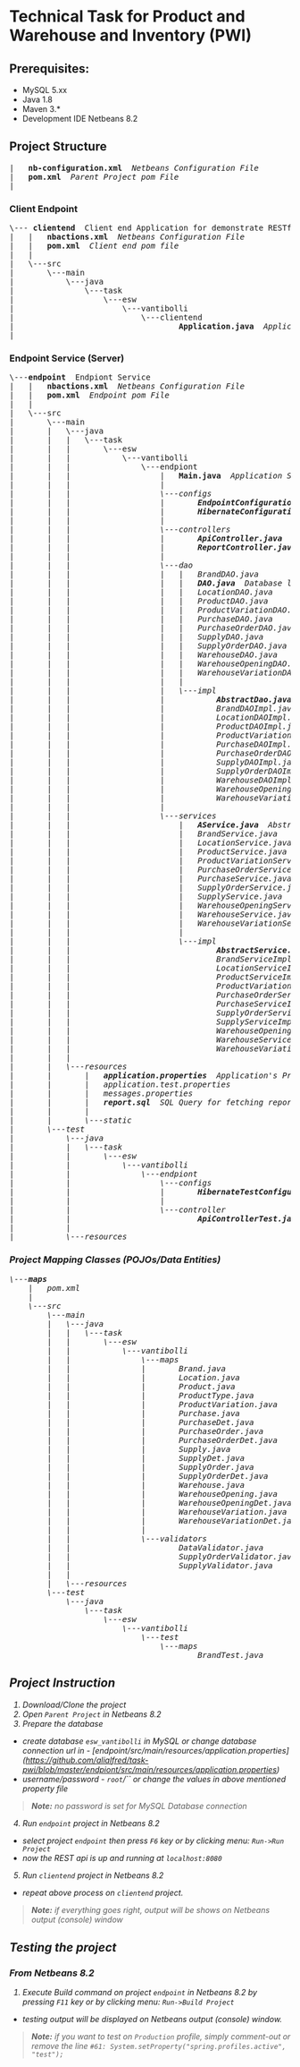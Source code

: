 #  Technical Task for Product and Warehouse and Inventory (PWI) 

## Prerequisites:
* MySQL 5.xx
* Java 1.8 
* Maven 3.*
* Development IDE Netbeans 8.2
## Project Structure 
<pre>
|   <b>nb-configuration.xml</b>  <i>Netbeans Configuration File</i>
|   <b>pom.xml</b>  <i>Parent Project pom File</i>
|
</pre>
### Client Endpoint
<pre>
\--- <b>clientend</b>  Client end Application for demonstrate RESTful actions
|   |   <b>nbactions.xml</b>  <i>Netbeans Configuration File</i>
|   |   <b>pom.xml</b>  <i>Client end pom file</i>
|   |
|   \---src
|       \---main
|           \---java
|               \---task
|                   \---esw
|                       \---vantibolli
|                           \---clientend
|                                   <b>Application.java</b>  <i>Application Startup Class with main(String[]) methods action flow.</i>
|       
</pre>
### Endpoint Service (Server)
<pre>
\---<b>endpoint</b>  Endpiont Service
|   |   <b>nbactions.xml</b>  <i>Netbeans Configuration File</i>
|   |   <b>pom.xml</b>  <i>Endpoint pom File</i>
|   |
|   \---src
|       \---main
|       |   \---java
|       |   |   \---task
|       |   |       \---esw
|       |   |           \---vantibolli
|       |   |               \---endpiont
|       |   |                   |   <b>Main.java</b>  <i>Application Startup Class with main(String[]) method for <i>
|       |   |                   |
|       |   |                   \---configs
|       |   |                   |       <b>EndpointConfiguration.java</b>  <i>Endpoint Configurations</i>
|       |   |                   |       <b>HibernateConfiguration.java</b>  <i>Hibernate Configurations</i>
|       |   |                   |
|       |   |                   \---controllers
|       |   |                   |       <b>ApiController.java</b>  <i>Application Program Interface  Controller (Responsible for RESTful Class as <b>GET,POST,PUT/PATCH,DELETE</b></i>
|       |   |                   |       <b>ReportController.java</b>  <i>Controller for Reporting Calls</i>
|       |   |                   |
|       |   |                   \---dao
|       |   |                   |   |   BrandDAO.java
|       |   |                   |   |   <b>DAO.java</b>  <i>Database logics Interface Class</b>
|       |   |                   |   |   LocationDAO.java
|       |   |                   |   |   ProductDAO.java
|       |   |                   |   |   ProductVariationDAO.java
|       |   |                   |   |   PurchaseDAO.java
|       |   |                   |   |   PurchaseOrderDAO.java
|       |   |                   |   |   SupplyDAO.java
|       |   |                   |   |   SupplyOrderDAO.java
|       |   |                   |   |   WarehouseDAO.java
|       |   |                   |   |   WarehouseOpeningDAO.java
|       |   |                   |   |   WarehouseVariationDAO.java
|       |   |                   |   |
|       |   |                   |   \---impl
|       |   |                   |           <b>AbstractDao.java</b>  <i>Database logics Implemented Class</b>
|       |   |                   |           BrandDAOImpl.java
|       |   |                   |           LocationDAOImpl.java
|       |   |                   |           ProductDAOImpl.java
|       |   |                   |           ProductVariationDAOImpl.java
|       |   |                   |           PurchaseDAOImpl.java
|       |   |                   |           PurchaseOrderDAOImpl.java
|       |   |                   |           SupplyDAOImpl.java
|       |   |                   |           SupplyOrderDAOImpl.java
|       |   |                   |           WarehouseDAOImpl.java
|       |   |                   |           WarehouseOpeningDAOImpl.java
|       |   |                   |           WarehouseVariationDAOImpl.java
|       |   |                   |
|       |   |                   \---services
|       |   |                       |   <b>AService.java</b>  <i>Abstract Service Interface Class (See DAO)</i>
|       |   |                       |   BrandService.java
|       |   |                       |   LocationService.java
|       |   |                       |   ProductService.java
|       |   |                       |   ProductVariationService.java
|       |   |                       |   PurchaseOrderService.java
|       |   |                       |   PurchaseService.java
|       |   |                       |   SupplyOrderService.java
|       |   |                       |   SupplyService.java
|       |   |                       |   WarehouseOpeningService.java
|       |   |                       |   WarehouseService.java
|       |   |                       |   WarehouseVariationService.java
|       |   |                       |
|       |   |                       \---impl
|       |   |                               <b>AbstractService.java</b>  <i>Abstract Service Interface Class (AbstractDao)</b>
|       |   |                               BrandServiceImpl.java
|       |   |                               LocationServiceImpl.java
|       |   |                               ProductServiceImpl.java
|       |   |                               ProductVariationServiceImpl.java
|       |   |                               PurchaseOrderServiceImpl.java
|       |   |                               PurchaseServiceImpl.java
|       |   |                               SupplyOrderServiceImpl.java
|       |   |                               SupplyServiceImpl.java
|       |   |                               WarehouseOpeningServiceImpl.java
|       |   |                               WarehouseServiceImpl.java
|       |   |                               WarehouseVariationServiceImpl.java
|       |   |
|       |   \---resources
|       |       |   <b>application.properties</b>  <i>Application's Property file for Spring Boot and Hibernate etc.</i>
|       |       |   application.test.properties
|       |       |   messages.properties
|       |       |   <b>report.sql</b>  <i>SQL Query for fetching report data from Database</i>  
|       |       |
|       |       \---static
|       \---test
|           \---java
|           |   \---task
|           |       \---esw
|           |           \---vantibolli
|           |               \---endpiont
|           |                   \---configs
|           |                   |       <b>HibernateTestConfiguration.java</b>  <i>Hibernate Configurations for Build Tests </i>
|           |                   |
|           |                   \---controller
|           |                           <b>ApiControllerTest.java</b>  <i>Integrated Test Class for also show work-flow of client end</i>
|           |
|           \---resources
</pre>
### Project Mapping Classes (POJOs/Data Entities)
<pre>
\---<b>maps</b>
    |   pom.xml
    |
    \---src
        \---main
        |   \---java
        |   |   \---task
        |   |       \---esw
        |   |           \---vantibolli
        |   |               \---maps
        |   |               |       Brand.java
        |   |               |       Location.java
        |   |               |       Product.java
        |   |               |       ProductType.java
        |   |               |       ProductVariation.java
        |   |               |       Purchase.java
        |   |               |       PurchaseDet.java
        |   |               |       PurchaseOrder.java
        |   |               |       PurchaseOrderDet.java
        |   |               |       Supply.java
        |   |               |       SupplyDet.java
        |   |               |       SupplyOrder.java
        |   |               |       SupplyOrderDet.java
        |   |               |       Warehouse.java
        |   |               |       WarehouseOpening.java
        |   |               |       WarehouseOpeningDet.java
        |   |               |       WarehouseVariation.java
        |   |               |       WarehouseVariationDet.java
        |   |               |
        |   |               \---validators
        |   |                       DataValidator.java
        |   |                       SupplyOrderValidator.java
        |   |                       SupplyValidator.java
        |   |
        |   \---resources
        \---test
            \---java
                \---task
                    \---esw
                        \---vantibolli
                            \---test
                                \---maps
                                        BrandTest.java
</pre>
## Project Instruction
1. Download/Clone the project 
2. Open `Parent Project` in Netbeans 8.2
3. Prepare the database
  * create database `esw_vantibolli` in MySQL or change database connection url in -  [endpoint/src/main/resources/application.properties]  (https://github.com/alialfred/task-pwi/blob/master/endpiont/src/main/resources/application.properties)
  * username/password - `root`/`` or change the values in above mentioned property file
> **Note:** no password is set for MySQL Database connection
4. Run `endpoint` project in Netbeans 8.2 
  * select project `endpoint` then press `F6` key or by clicking menu: `Run->Run Project`
  * now the REST api is up and running at `localhost:8080`   
5. Run `clientend` project in Netbeans 8.2
  * repeat above process on `clientend` project.
> **Note:** if everything goes right, output will be shows on Netbeans output (console) window 
	   

## Testing the project 

### From Netbeans 8.2
1. Execute Build command on project `endpoint` in Netbeans 8.2 by pressing `F11` key or by clicking menu: `Run->Build Project`
  * testing output will be displayed on Netbeans output (console) window.
> **Note:** if you want to test on `Production` profile, simply comment-out or remove the line `#61: System.setProperty("spring.profiles.active", "test");`

